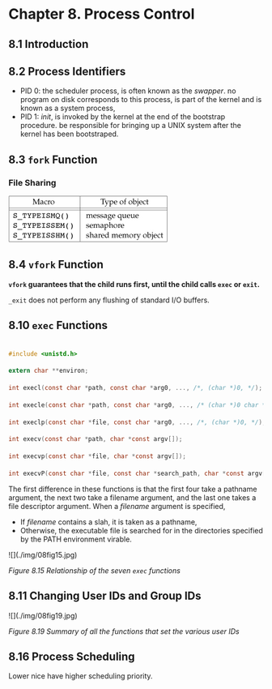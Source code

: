 # Chapter 8. Process Control #

## 8.1 Introduction ##

## 8.2 Process Identifiers ##

- PID 0: the scheduler process, is often known as the _swapper_. no program on disk corresponds to this process, is part of the kernel and is known as a system process,
- PID 1: _init_, is invoked by the kernel at the end of the bootstrap procedure. be responsible for bringing up a UNIX system after the kernel has been bootstraped.


## 8.3 `fork` Function ##


### File Sharing ###

<div style={{textAlign:'center'}}>

![](./img/04fig02.jpg)

</div>


## 8.4 `vfork` Function ##


__`vfork` guarantees that the child runs first, until the child calls `exec` or `exit`.__

`_exit` does not perform any flushing of standard I/O buffers.

## 8.10 `exec` Functions ##

```c

#include <unistd.h>

extern char **environ;

int execl(const char *path, const char *arg0, ..., /*, (char *)0, */);

int execle(const char *path, const char *arg0, ..., /* (char *)0 char *const envp[] */);

int execlp(const char *file, const char *arg0, ..., /*, (char *)0, */);

int execv(const char *path, char *const argv[]);

int execvp(const char *file, char *const argv[]);

int execvP(const char *file, const char *search_path, char *const argv[]);
```


The first difference in these functions is that the first four take a pathname argument,
the next two take a filename argument, and the last one takes a file descriptor argument.
When a _filename_ argument is specified,

- If _filename_ contains a slah, it is taken as a pathname,
- Otherwise, the executable file is searched for in the directories specified by the PATH environment virable.

<div style={{textAlign:'center'}}>
![](./img/08fig15.jpg)

_Figure 8.15 Relationship of the seven `exec` functions_
</div>

## 8.11 Changing User IDs and Group IDs ##


<div style={{textAlign:'center'}}>
![](./img/08fig19.jpg)

_Figure 8.19 Summary of all the functions that set the various user IDs_
</div>



## 8.16 Process Scheduling ##

Lower nice have higher scheduling priority.
    

